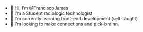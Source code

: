 - 👋 Hi, I’m @FranciscoJames
- 👀 I’m a Student radiologic technologist
- 🌱 I’m currently learning front-end development (self-taught)
- 💞️ I’m looking to make connections and pick-brainn.
<!---
FranciscoJames/FranciscoJames is a ✨ special ✨ repository because its `README.md` (this file) appears on your GitHub profile.
You can click the Preview link to take a look at your changes.
--->
